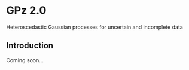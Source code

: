 # GPz 2.0
Heteroscedastic Gaussian processes for uncertain and incomplete data

## Introduction
Coming soon...
